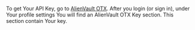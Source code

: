 To get Your API Key, go to [AlienVault OTX](https://otx.alienvault.com).
After you login (or sign in), under Your profile settings You will find an AlienVault OTX Key section.
This section contain Your key. 